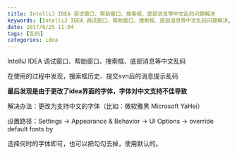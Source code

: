 ```yaml
---
title: IntelliJ IDEA 调试窗口、帮助窗口、搜索框、底部消息等中文乱码问题解决
keywords: [IntelliJ IDEA 调试窗口、帮助窗口、搜索框、底部消息等中文乱码问题解决,idea底部乱码]
date: 2017/8/25 11:04
tags: [乱码]
categories: idea
---
```

IntelliJ IDEA 调试窗口、帮助窗口、搜索框、底部消息等中文乱码

在使用的过程中发现，搜索框历史、提交svn后的消息提示乱码

**最后发现是由于更改了idea界面的字体，字体对中文支持不佳导致**

解决办法：更改为支持中文的字体（比如：微软雅黑 Microsoft YaHei）

设置路径：Settings -> Appearance & Behavior -> UI Options -> override default fonts by

选择何时的字体即可，也可以把勾勾去掉，使用默认的。
